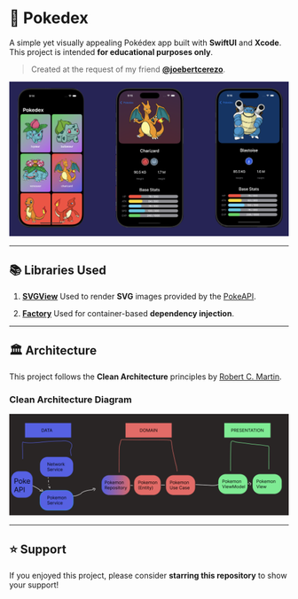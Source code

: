# 📱 Pokedex

A simple yet visually appealing Pokédex app built with **SwiftUI** and **Xcode**.
This project is intended **for educational purposes only**.

> Created at the request of my friend **[@joebertcerezo](https://github.com/joebertcerezo)**.

![Pokedex Preview](images/image.png)

---

## 📚 Libraries Used

1. [**SVGView**](https://github.com/exyte/SVGView)
   Used to render **SVG** images provided by the [PokeAPI](https://pokeapi.co/).

2. [**Factory**](https://github.com/hmlongco/Factory)
   Used for container-based **dependency injection**.

---

## 🏛 Architecture

This project follows the **Clean Architecture** principles by [Robert C. Martin](https://en.wikipedia.org/wiki/Robert_C._Martin).

### Clean Architecture Diagram

![Architecture Diagram](images/image-1.png)

---

## ⭐ Support

If you enjoyed this project, please consider **starring this repository** to show your support!
